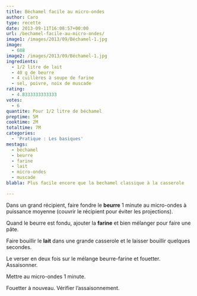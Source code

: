 ```yaml
---
title: Béchamel facile au micro-ondes
author: Caro
type: recette
date: 2013-09-11T16:08:57+00:00
url: /bechamel-facile-au-micro-ondes/
image1: /images/2013/09/Béchamel-1.jpg
image:
  - 688
image2: /images/2013/09/Béchamel-1.jpg
ingredients:
  - 1/2 litre de lait
  - 40 g de beurre
  - 4 cuillères à soupe de farine
  - sel, poivre, noix de muscade
rating:
  - 4.8333333333333
votes:
  - 6
quantite: Pour 1/2 litre de béchamel
preptime: 5M
cooktime: 2M
totaltime: 7M
categories:
  - 'Pratique : Les basiques'
mestags:
  - béchamel
  - beurre
  - farine
  - lait
  - micro-ondes
  - muscade
blabla: Plus facile encore que la bechamel classique à la casserole

---
```

Dans un grand récipient, faire fondre le **beurre** 1 minute au micro-ondes à puissance moyenne (couvrir le récipient pour éviter les projections).

Quand le beurre est fondu, ajouter la **farine** et bien mélanger pour faire une pâte.

Faire bouillir le **lait** dans une grande casserole et le laisser bouillir quelques secondes.

Le verser en deux fois sur le mélange beurre-farine et fouetter. Assaisonner.

Mettre au micro-ondes 1 minute.

Fouetter à nouveau. Vérifier l&rsquo;assaisonnement.
